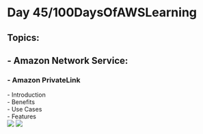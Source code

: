 <h1> Day 45/100DaysOfAWSLearning </h1>
<h2> Topics: </h2>

 <h2>  - Amazon Network Service: </h2>

<h3> - Amazon PrivateLink </h3>
          - Introduction <br>
          - Benefits <br>
          - Use Cases <br>
          - Features <br>

<img src = "https://github.com/thetechgirlgita/100-days-of-aws-learning/blob/master/Images/Day45/45_1.jpg?raw=true">
<img src = "https://github.com/thetechgirlgita/100-days-of-aws-learning/blob/master/Images/Day45/45_2.jpg?raw=true">
